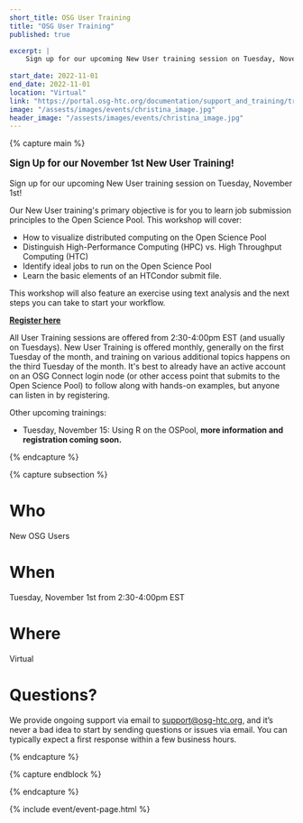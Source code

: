 ```yaml
---
short_title: OSG User Training
title: "OSG User Training"
published: true

excerpt: |
    Sign up for our upcoming New User training session on Tuesday, November 1st!
    
start_date: 2022-11-01
end_date: 2022-11-01
location: "Virtual"
link: "https://portal.osg-htc.org/documentation/support_and_training/training/osgusertraining/"
image: "/assests/images/events/christina_image.jpg"
header_image: "/assests/images/events/christina_image.jpg"
---
```


{% capture main %}

<p style="font-size: larger; font-weight: bold;">Sign Up for our November 1st New User Training!</p>

Sign up for our upcoming New User training session on Tuesday, November 1st!

Our New User training's primary objective is for you to learn job submission principles to the Open Science Pool. This workshop will cover:
- How to visualize distributed computing on the Open Science Pool
- Distinguish High-Performance Computing (HPC) vs. High Throughput Computing (HTC)
- Identify ideal jobs to run on the Open Science Pool
- Learn the basic elements of an HTCondor submit file. 

This workshop will also feature an exercise using text analysis and the next steps you can take to start your workflow.

**[Register here](https://docs.google.com/forms/d/e/1FAIpQLSdj3XT7I0SM4k9jBvST7YX5wsCH_er1HLA7VqRj9ICoEvf2GA/viewform)**

All User Training sessions are offered from 2:30-4:00pm EST (and usually on Tuesdays). New User Training is offered monthly, generally on the first Tuesday of the month, and training on various additional topics happens on the third Tuesday of the month. It's best to already have an active account on an OSG Connect login node (or other access point that submits to the Open Science Pool) to follow along with hands-on examples, but anyone can listen in by registering.

Other upcoming trainings:
- Tuesday, November 15: Using R on the OSPool, **more information and registration coming soon.**

{% endcapture %}


{% capture subsection %}
# Who

New OSG Users

# When

Tuesday, November 1st from 2:30-4:00pm EST

# Where

Virtual

# Questions?

We provide ongoing support via email to <support@osg-htc.org>, and it’s never a bad idea to start by sending questions or issues via email. You can typically expect a first response within a few business hours.

{% endcapture %}

{% capture endblock %}


{% endcapture %}

{% include event/event-page.html %}
